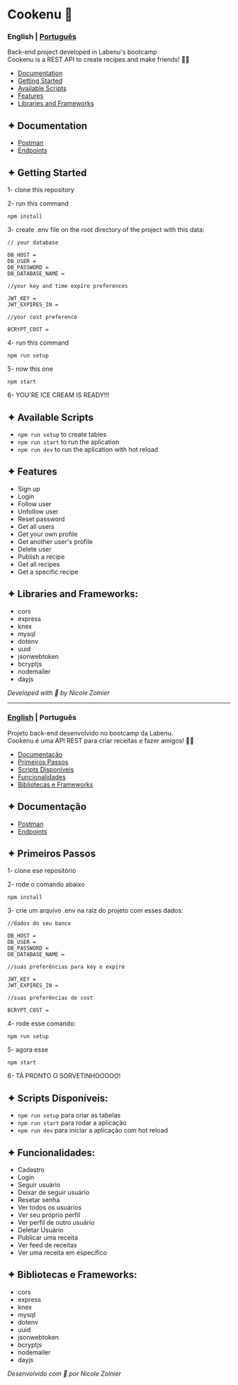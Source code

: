 # Cookenu 🍳

<a id="en-readme"></a>
### English | [Português](#pt-readme)
Back-end project developed in Labenu's bootcamp \
Cookenu is a REST API to create recipes and make friends! 👩‍🍳

<a name="pt-menu"></a>
- [Documentation](#documentacao)
- [Getting Started](#steps)
- [Available Scripts](#en-scripts)
- [Features](#features)
- [Libraries and Frameworks](#libs)


<a id="documentation"></a>
## ✦ Documentation
- [Postman](https://documenter.getpostman.com/view/13242152/TzCJfVEu)
- [Endpoints](ENDPOINTS.md)

<a id="steps"></a>
## ✦ Getting Started
1- clone this repository

2- run this command
```
npm install
```
3- create .env file on the root directory of the project with this data:
```
// your database

DB_HOST =
DB_USER =
DB_PASSWORD = 
DB_DATABASE_NAME = 

//your key and time expire preferences

JWT_KEY =
JWT_EXPIRES_IN = 

//your cost preference

BCRYPT_COST = 
```
4- run this command

```
npm run setup
```
5- now this one
```
npm start
```
6- YOU'RE ICE CREAM IS READY!!!

<a id="en-scripts"></a>
## ✦ Available Scripts
* `npm run setup` to create tables
* `npm run start` to run the aplication
* `npm run dev` to run the aplication with hot reload

<a id="features"></a>
## ✦ Features
* Sign up
* Login
* Follow user
* Unfollow user
* Reset password
* Get all users
* Get your own profile
* Get another user's profile
* Delete user
* Publish a recipe
* Get all recipes
* Get a specific recipe

<a id="libs"></a>
## ✦ Libraries and Frameworks:
* cors
* express
* knex
* mysql
* dotenv
* uuid
* jsonwebtoken
* bcryptjs
* nodemailer
* dayjs

*Developed with 🧡 by Nicole Zolnier*

-------
<a id="pt-readme"></a>
### [English](#en-readme) | Português
Projeto back-end desenvolvido no bootcamp da Labenu. \
Cookenu é uma API REST para criar receitas e fazer amigos! 👩‍🍳

<a name="pt-menu"></a>
- [Documentação](#documentacao)
- [Primeiros Passos](#passos)
- [Scripts Disponíveis](#pt-scripts)
- [Funcionalidades](#funcionalidades)
- [Bibliotecas e Frameworks](#bibliotecas)


<a id="documentacao"></a>
## ✦ Documentação
- [Postman](https://documenter.getpostman.com/view/13242152/TzCJfVEu)
- [Endpoints](ENDPOINTS.md)

<a id="passos"></a>
## ✦ Primeiros Passos
1- clone ese repositório

2- rode o comando abaixo
```
npm install
```
3- crie um arquivo .env na raíz do projeto com esses dados:
```
//dados do seu banco

DB_HOST =
DB_USER =
DB_PASSWORD = 
DB_DATABASE_NAME = 

//suas preferências para key e expire

JWT_KEY =
JWT_EXPIRES_IN = 

//suas preferências de cost

BCRYPT_COST = 
```
4- rode esse comando:

```
npm run setup
```
5- agora esse
```
npm start
```
6- TÁ PRONTO O SORVETINHOOOOO!

<a id="pt-scripts"></a>
## ✦ Scripts Disponíveis:
* `npm run setup` para criar as tabelas
* `npm run start` para rodar a aplicação
* `npm run dev` para iniciar a aplicação com hot reload

<a id="funcionalidades"></a>
## ✦ Funcionalidades:
* Cadastro
* Login
* Seguir usuário
* Deixar de seguir usuário
* Resetar senha
* Ver todos os usuários
* Ver seu próprio perfil
* Ver perfil de outro usuário
* Deletar Usuário
* Publicar uma receita
* Ver feed de receitas
* Ver uma receita em específico

<a id="bibliotecas"></a>
## ✦ Bibliotecas e Frameworks:
* cors
* express
* knex
* mysql
* dotenv
* uuid
* jsonwebtoken
* bcryptjs
* nodemailer
* dayjs

*Desenvolvido com 🧡 por Nicole Zolnier*
